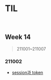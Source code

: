 # TIL

<br>

## Week 14

> 211001~211007



### 211002

* [session과 token](https://pythontoomuchinformation.tistory.com/511)


